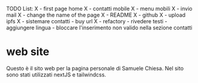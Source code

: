 TODO List:
  X  - first page home
  X  - contatti mobile
  X  - menu mobili
  X  - invio mail
  X  - change the name of the page
  X  - README
  X  - github 
  X  - upload ipfs
  X  - sistemare contatti 
    - buy url
  X  - refactory
    - rivedere testi
    - aggiungere lingua
    - bloccare l'inserimento non valido nella sezione contatti

# web site
Questo è il sito web per la pagina personale di Samuele Chiesa.
Nel sito sono stati utilizzati nextJS e tailwindcss.